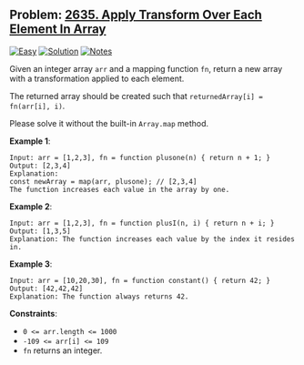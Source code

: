 ## Problem: [2635. Apply Transform Over Each Element In Array](https://leetcode.com/problems/apply-transform-over-each-element-in-array/description/)

[![Easy](https://img.shields.io/badge/Difficulty:%20Easy-4eb247)](https://leetcode.com/problemset/?difficulty=EASY)
[![Solution](https://img.shields.io/badge/Solution:%20JavaScript-F7DF1E)](./solution.js)
[![Notes](https://img.shields.io/badge/Reflection%20&%20Notes-grey)](./NOTES.md)

Given an integer array `arr` and a mapping function `fn`, return a new array with a transformation applied to each element.

The returned array should be created such that `returnedArray[i] = fn(arr[i], i)`.

Please solve it without the built-in `Array.map` method.

**Example 1**:

```
Input: arr = [1,2,3], fn = function plusone(n) { return n + 1; }
Output: [2,3,4]
Explanation:
const newArray = map(arr, plusone); // [2,3,4]
The function increases each value in the array by one.
```

**Example 2**:

```
Input: arr = [1,2,3], fn = function plusI(n, i) { return n + i; }
Output: [1,3,5]
Explanation: The function increases each value by the index it resides in.
```

**Example 3**:

```
Input: arr = [10,20,30], fn = function constant() { return 42; }
Output: [42,42,42]
Explanation: The function always returns 42.
```

**Constraints**:

- `0 <= arr.length <= 1000`
- `-109 <= arr[i] <= 109`
- `fn` returns an integer.
